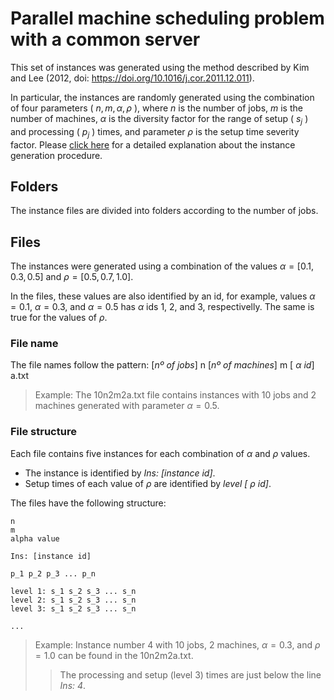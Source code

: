 # Parallel machine scheduling problem with a common server

This set of instances was generated using the method described by Kim and Lee (2012, doi: https://doi.org/10.1016/j.cor.2011.12.011).

In particular, the instances are randomly generated using the combination of four parameters ( $n, m, \alpha, \rho$ ), 
where $n$ is the number of jobs, $m$ is the number of machines, $\alpha$ is the diversity factor for the range of setup ( $s_j$ ) and processing ( $p_j$ )
times, and parameter $\rho$ is the setup time severity factor. Please [click here](https://doi.org/10.1016/j.cor.2011.12.011) for a detailed explanation
about the instance generation procedure.

## Folders

The instance files are divided into folders according to the number of jobs.

## Files

The instances were generated using a combination of the values $\alpha = [0.1, 0.3, 0.5]$ and $\rho = [0.5, 0.7, 1.0]$.

In the files, these values are also identified by an id, for example, values $\alpha = 0.1$, $\alpha=0.3$, 
and $\alpha=0.5$ has $\alpha$ ids 1, 2, and 3, respectivelly. The same is true for the values of $\rho$.

### File name 

The file names follow the pattern: [*nº of jobs*] n [*nº of machines*] m [ $\alpha$ *id*] a.txt
> Example: The 10n2m2a.txt file contains instances with 10 jobs and 2 machines generated with parameter $\alpha=0.5$.


### File structure

Each file contains five instances for each combination of $\alpha$ and $\rho$ values.
* The instance is identified by *Ins: [instance id]*.
* Setup times of each value of $\rho$ are identified by *level [* $\rho$ *id]*.

The files have the following structure:
```
n
m
alpha value
 
Ins: [instance id]

p_1 p_2 p_3 ... p_n

level 1: s_1 s_2 s_3 ... s_n
level 2: s_1 s_2 s_3 ... s_n
level 3: s_1 s_2 s_3 ... s_n

...
```
> Example: Instance number 4 with 10 jobs, 2 machines, $\alpha = 0.3$, and $\rho=1.0$ can be found in the 10n2m2a.txt. 
>> The processing and setup (level 3) times are just below the line *Ins: 4*. 
